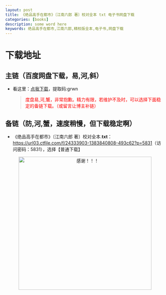 ```yaml
---
layout: post
title: 《绝品高手在都市》〔江南六郎 著〕校对全本 txt 电子书网盘下载
categories: [books]
description: some word here
keywords: 绝品高手在都市,江南六郎,精校版全本,电子书,网盘下载
---
```


# 下载地址

## 主链（百度网盘下载，易,河,斜）

- 看这里：[点我下载](https://pan.baidu.com/s/1iMXUbSbtZQZjDcqDmnWUyw?pwd=grwn)，提取码:grwn

  > <p style="color:red" >度盘易,河,蟹，非常抱歉。精力有限，若维护不及时，可以选择下面稳定的备链下载。（或留言让博主补链）</p>

## 备链（防,河,蟹，速度稍慢，但下载稳定啊）

- 《绝品高手在都市》〔江南六郎 著〕校对全本.**txt**：<https://url03.ctfile.com/f/24333903-1383840808-493c62?p=5831>（访问密码：5831），选择【普通下载】

<div align="center"><img src="https://pic.imgdb.cn/item/6707df6bd29ded1a8ce37031.gif" alt="感谢！！！" width="420px" height="auto"/></div>
